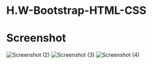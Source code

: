 # H.W-Bootstrap-HTML-CSS
# Screenshot
![Screenshot (2)](https://user-images.githubusercontent.com/109069188/187517419-968626c2-e936-4aa6-9c0c-03da83119efc.png)
![Screenshot (3)](https://user-images.githubusercontent.com/109069188/187517354-377f1dc0-2f57-46a6-8237-096222792ebf.png)
![Screenshot (4)](https://user-images.githubusercontent.com/109069188/187517446-d6a3ff91-3547-4131-89bc-0925c176ca60.png)
